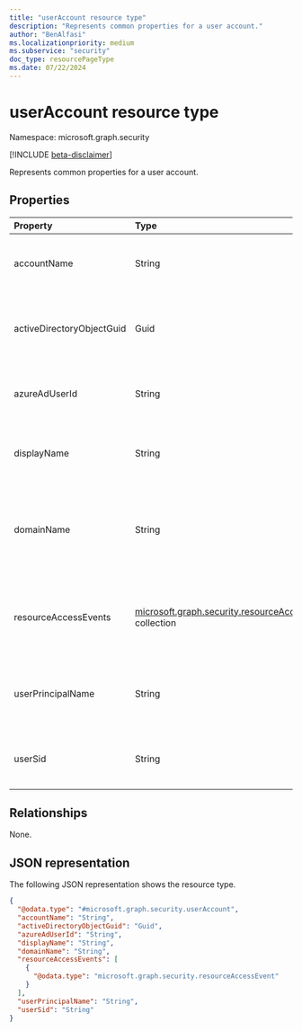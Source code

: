 ```yaml
---
title: "userAccount resource type"
description: "Represents common properties for a user account."
author: "BenAlfasi"
ms.localizationpriority: medium
ms.subservice: "security"
doc_type: resourcePageType
ms.date: 07/22/2024
---
```


# userAccount resource type

Namespace: microsoft.graph.security

[!INCLUDE [beta-disclaimer](../../includes/beta-disclaimer.md)]

Represents common properties for a user account.

## Properties

| Property                  | Type   | Description                                                            |
|:--------------------------|:-------|:-----------------------------------------------------------------------|
| accountName               | String | The displayed name of the user account.                                |
| activeDirectoryObjectGuid | Guid   | The unique user identifier assigned by Active Directory.               |
| azureAdUserId             | String | The user object identifier in Microsoft Entra ID.                      |
| displayName               | String | The user display name in Microsoft Entra ID.                           |
| domainName                | String | The name of the Active Directory domain of which the user is a member. |
| resourceAccessEvents|[microsoft.graph.security.resourceAccessEvent](../resources/security-resourceaccessevent.md) collection | Information on resource access attempts made by the user account. |
| userPrincipalName         | String | The user principal name of the account in Microsoft Entra ID.          |
| userSid                   | String | The local security identifier of the user account.                     |

## Relationships

None.

## JSON representation

The following JSON representation shows the resource type.
<!-- {
  "blockType": "resource",
  "@odata.type": "microsoft.graph.security.userAccount"
}
-->
``` json
{
  "@odata.type": "#microsoft.graph.security.userAccount",
  "accountName": "String",
  "activeDirectoryObjectGuid": "Guid",
  "azureAdUserId": "String",
  "displayName": "String",
  "domainName": "String",
  "resourceAccessEvents": [
	{
	  "@odata.type": "microsoft.graph.security.resourceAccessEvent"
	}
  ],
  "userPrincipalName": "String",
  "userSid": "String"
}
```

